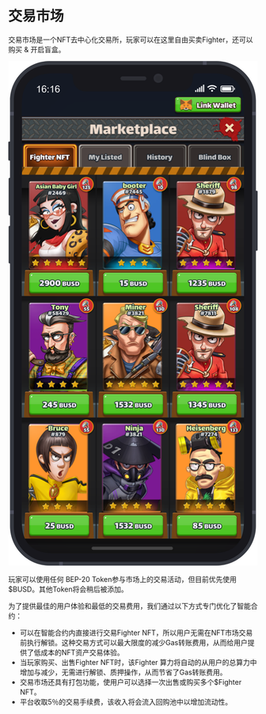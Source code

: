 # 交易市场

交易市场是一个NFT去中心化交易所，玩家可以在这里自由买卖Fighter，还可以购买 & 开启盲盒。

![](../.gitbook/assets/iphone-12-pro-3x.png)

玩家可以使用任何 BEP-20 Token参与市场上的交易活动，但目前优先使用$BUSD。其他Token将会稍后被添加。

为了提供最佳的用户体验和最低的交易费用，我们通过以下方式专门优化了智能合约：

* 可以在智能合约内直接进行交易Fighter NFT，所以用户无需在NFT市场交易前执行解锁。这种交易方式可以最大限度的减少Gas转账费用，从而给用户提供了低成本的NFT资产交易体验。
* 当玩家购买、出售Fighter NFT时，该Fighter 算力将自动的从用户的总算力中增加与减少，无需进行解锁、质押操作，从而节省了Gas转账费用。
* 交易市场还具有打包功能，使用户可以选择一次出售或购买多个$Fighter NFT。
* 平台收取5％的交易手续费，该收入将会流入回购池中以增加流动性。

